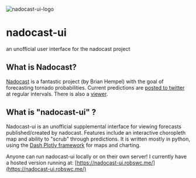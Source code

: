 ![nadocast-ui-logo](https://github.com/robswc/nadocast-ui/assets/38849824/086804c2-79ec-41bf-b2c1-b5e704a72b2d)
# nadocast-ui
an unofficial user interface for the nadocast project

## What is Nadocast?

[Nadocast](https://github.com/brianhempel/nadocast) is a fantastic project (by Brian Hempel) with the goal of forecasting tornado probabilities.
Current predictions are [posted to twitter](https://twitter.com/nadocast) at regular intervals.  There is also a [viewer](http://data.nadocast.com/viewer.html).

## What is "nadocast-ui" ?

Nadocast-ui is an unofficial supplemental interface for viewing forecasts published/created by nadocast.  Features include an interactive choropleth map and ability to "scrub" through predictions.
It is written mostly in python, using the [Dash Plotly framework](https://dash.plotly.com/) for maps and charting.

Anyone can run nadocast-ui locally or on their own server!  I currently have a hosted version running at: [https://nadocast-ui.robswc.me/](https://nadocast-ui.robswc.me/)
